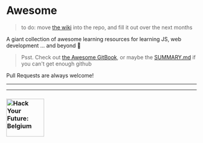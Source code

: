 # Awesome

> to do: move [the wiki](https://github.com/hackyourfuturebelgium/awesome/wiki) into the repo, and fill it out over the next months

A giant collection of awesome learning resources for learning JS, web development ... and beyond :rocket:

> Psst.  Check out [the Awesome GitBook](https://awesome.hackyourfuture.be), or maybe the [SUMMARY.md](./SUMMARY.md) if you can't get enough github

Pull Requests are always welcome!

---
---
### <a href="https://hackyourfuture.be" target="_blank"><img src="https://user-images.githubusercontent.com/18554853/63941625-4c7c3d00-ca6c-11e9-9a76-8d5e3632fe70.jpg" width="100" height="100" alt="Hack Your Future: Belgium"></a>
